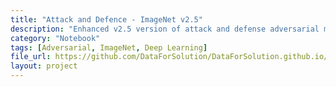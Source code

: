 ```yaml
---
title: "Attack and Defence - ImageNet v2.5"
description: "Enhanced v2.5 version of attack and defense adversarial model with test metrics."
category: "Notebook"
tags: [Adversarial, ImageNet, Deep Learning]
file_url: https://github.com/DataForSolution/DataForSolution.github.io/blob/main/projects/attack_defence_imagenet_v2.5.ipynb
layout: project
---
```

